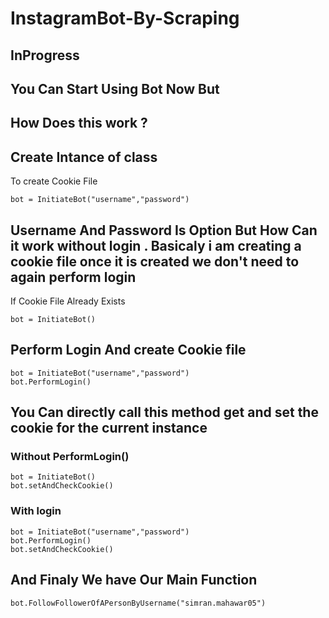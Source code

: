# InstagramBot-By-Scraping
## InProgress 

## You Can Start Using Bot Now But 

## How Does this work ? 

## Create Intance of class 

To create Cookie File 

```
bot = InitiateBot("username","password")
```

## Username And Password Is Option But How Can it work without login . Basicaly i am creating a cookie file once it is created we don't need to again perform login  

If Cookie File Already Exists
```
bot = InitiateBot()
```


## Perform Login And create Cookie file 

```
bot = InitiateBot("username","password")
bot.PerformLogin()
```


##  You Can directly call this method get and set the cookie for the current instance 

### Without PerformLogin()

```
bot = InitiateBot()
bot.setAndCheckCookie()
```

### With login 

```
bot = InitiateBot("username","password")
bot.PerformLogin()
bot.setAndCheckCookie()
```

## And Finaly We have Our Main Function 

```
bot.FollowFollowerOfAPersonByUsername("simran.mahawar05")
```